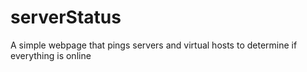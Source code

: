 # serverStatus
A simple webpage that pings servers and virtual hosts to determine if everything is online
